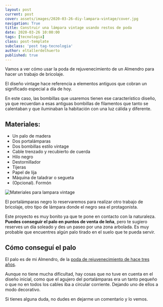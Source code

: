 ```yaml
---
layout: post
current: post
cover: assets/images/2020-03-26-diy-lampara-vintage/cover.jpg
navigation: True
title: Construir una lámpara vintage usando restos de poda
date: 2020-03-26 10:00:00
tags: [tecnologia]
class: post-template
subclass: 'post tag-tecnologia'
author: eltallerdelhuerto
published: true
---
```


Vamos a ver cómo usar la poda de rejuvenecimiento de un Almendro para hacer un trabajo de bricolaje.

El diseño vintage hace referencia a elementos antiguos que cobran un significado especial a día de hoy. 

En este caso, las bombillas que usaremos tienen ese característico diseño, ya que recuerdan a esas antiguas bombillas de filamentos que tanto se calentaban y que iluminaban la habitación con una luz cálida y diferente.

## Materiales:
- Un palo de madera
- Dos portalámparas
- Dos bombillas estilo vintage
- Cable trenzado y recubierto de cuerda
- Hilo negro
- Destornillador
- Tijeras
- Papel de lija
- Máquina de taladrar o segueta
- (Opcional). Formón

![Materiales para lampara vintage](assets/images/2020-03-26-diy-lampara-vintage/materials.jpg "Materiales para lampara vintage")

El portalámparas negro lo reservaremos para realizar otro trabajo de bricolaje, otro tipo de lámpara donde el negro sea el protagonista.

Este proyecto es muy bonito ya que te pone en contacto con la naturaleza. **Puedes conseguir el palo en puntos de venta de leña**, pero te sugiero reserves un día soleado y des un paseo por una zona arbolada. Es muy probable que encuentres algún palo tirado en el suelo que te pueda servir. 

## Cómo conseguí el palo
El palo es de mi Almendro, de la [poda de rejuvenecimiento de hace tres años](poda-rejuvenecimiento-almendro).

Aunque no tiene mucha dificultad, hay cosas que no tuve en cuenta en el diseño inicial, como que el agujero del portalámparas era un tanto pequeño o que no en todos los cables iba a circular corriente. Dejando uno de ellos a modo decorativo.

Si tienes alguna duda, no dudes en dejarme un comentario y lo vemos.
